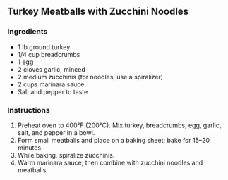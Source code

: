 ## Turkey Meatballs with Zucchini Noodles
### Ingredients
- 1 lb ground turkey
- 1/4 cup breadcrumbs
- 1 egg
- 2 cloves garlic, minced
- 2 medium zucchinis (for noodles, use a spiralizer)
- 2 cups marinara sauce
- Salt and pepper to taste

### Instructions
1. Preheat oven to 400°F (200°C). Mix turkey, breadcrumbs, egg, garlic, salt, and pepper in a bowl.
2. Form small meatballs and place on a baking sheet; bake for 15–20 minutes.
3. While baking, spiralize zucchinis.
4. Warm marinara sauce, then combine with zucchini noodles and meatballs.

